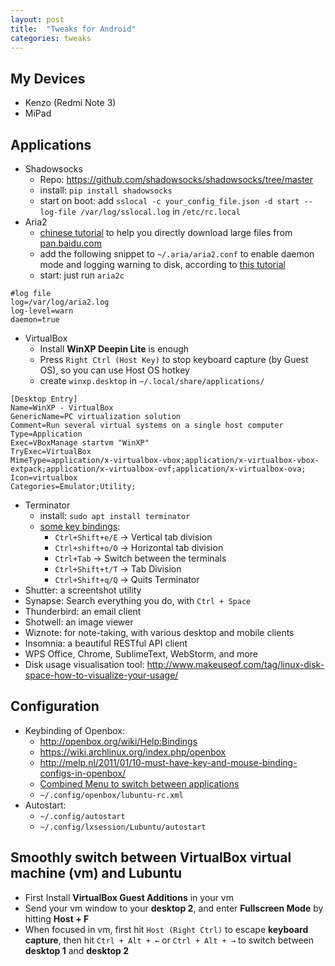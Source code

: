 ```yaml
---
layout: post
title:  "Tweaks for Android"
categories: tweaks
---
```


## My Devices
* Kenzo (Redmi Note 3)
* MiPad

## Applications
* Shadowsocks
  * Repo: https://github.com/shadowsocks/shadowsocks/tree/master
  * install: ``pip install shadowsocks``
  * start on boot: add ``sslocal -c your_config_file.json -d start --log-file /var/log/sslocal.log`` in ``/etc/rc.local``
* Aria2
    * [chinese tutorial](https://blog.icehoney.me/posts/2015-01-31-Aria2-download) to help you directly download large files from [pan.baidu.com](http://pan.baidu.com)
    * add the following snippet to `~/.aria/aria2.conf` to enable daemon mode and logging warning to disk, according to [this tutorial](https://blog.icehoney.me/posts/2015-01-31-Aria2-download)
    * start: just run ``aria2c``

```
#log file  
log=/var/log/aria2.log 
log-level=warn 
daemon=true
```
    
* VirtualBox
    * Install **WinXP Deepin Lite** is enough
    * Press ``Right Ctrl (Host Key)`` to stop keyboard capture (by Guest OS), so you can use Host OS hotkey
    * create ``winxp.desktop`` in ``~/.local/share/applications/``

```
[Desktop Entry]
Name=WinXP - VirtualBox
GenericName=PC virtualization solution
Comment=Run several virtual systems on a single host computer
Type=Application
Exec=VBoxManage startvm "WinXP"
TryExec=VirtualBox
MimeType=application/x-virtualbox-vbox;application/x-virtualbox-vbox-extpack;application/x-virtualbox-ovf;application/x-virtualbox-ova;
Icon=virtualbox
Categories=Emulator;Utility;
```
* Terminator
    * install: ``sudo apt install terminator``
    * [some key bindings](http://ubuntumanual.org/posts/285/make-your-work-easy-using-terminator):
        * ``Ctrl+Shift+e/E`` → Vertical tab division
        * ``Ctrl+shift+o/O`` → Horizontal tab division
        * ``Ctrl+Tab`` → Switch between the terminals
        * ``Ctrl+Shift+t/T`` → Tab Division
        * ``Ctrl+Shift+q/Q`` → Quits Terminator
* Shutter: a screentshot utility
* Synapse: Search everything you do, with ``Ctrl + Space``
* Thunderbird: an email client
* Shotwell: an image viewer
* Wiznote: for note-taking, with various desktop and mobile clients
* Insomnia: a beautiful RESTful API client
* WPS Office, Chrome, SublimeText, WebStorm, and more
* Disk usage visualisation tool: http://www.makeuseof.com/tag/linux-disk-space-how-to-visualize-your-usage/
## Configuration
* Keybinding of Openbox: 
    * http://openbox.org/wiki/Help:Bindings
    * https://wiki.archlinux.org/index.php/openbox
    * http://melp.nl/2011/01/10-must-have-key-and-mouse-binding-configs-in-openbox/
    * [Combined Menu to switch between applications](https://bbs.archlinux.org/viewtopic.php?id=124143)
    * ``~/.config/openbox/lubuntu-rc.xml``
* Autostart: 
    * ``~/.config/autostart`` 
    *  ``~/.config/lxsession/Lubuntu/autostart``

## Smoothly switch between VirtualBox virtual machine (vm) and Lubuntu
* First Install **VirtualBox Guest Additions** in your vm
* Send your vm window to your **desktop 2**, and enter **Fullscreen Mode** by hitting **Host + F**
* When focused in vm, first hit ``Host (Right Ctrl)`` to escape **keyboard capture**, then hit ``Ctrl + Alt + ←`` or ``Ctrl + Alt + →`` to switch between **desktop 1** and **desktop 2**
